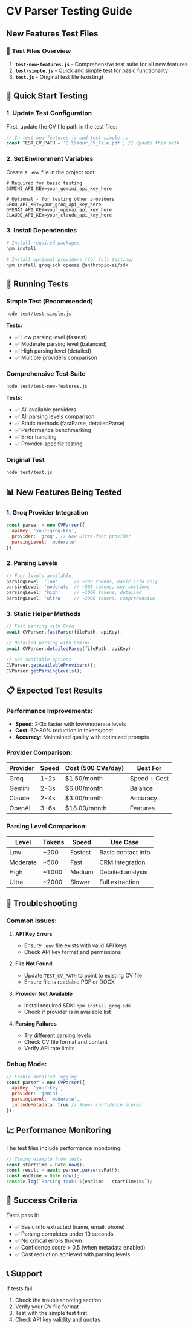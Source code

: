 # CV Parser Testing Guide

## New Features Test Files

### 📁 Test Files Overview

1. **`test-new-features.js`** - Comprehensive test suite for all new features
2. **`test-simple.js`** - Quick and simple test for basic functionality
3. **`test.js`** - Original test file (existing)

## 🚀 Quick Start Testing

### 1. Update Test Configuration

First, update the CV file path in the test files:

```javascript
// In test-new-features.js and test-simple.js
const TEST_CV_PATH = 'D:\\Your_CV_File.pdf'; // Update this path
```

### 2. Set Environment Variables

Create a `.env` file in the project root:

```env
# Required for basic testing
GEMINI_API_KEY=your_gemini_api_key_here

# Optional - for testing other providers
GROQ_API_KEY=your_groq_api_key_here
OPENAI_API_KEY=your_openai_api_key_here
CLAUDE_API_KEY=your_claude_api_key_here
```

### 3. Install Dependencies

```bash
# Install required packages
npm install

# Install optional providers (for full testing)
npm install groq-sdk openai @anthropic-ai/sdk
```

## 🧪 Running Tests

### Simple Test (Recommended)
```bash
node test/test-simple.js
```

**Tests:**
- ✅ Low parsing level (fastest)
- ✅ Moderate parsing level (balanced)
- ✅ High parsing level (detailed)
- ✅ Multiple providers comparison

### Comprehensive Test Suite
```bash
node test/test-new-features.js
```

**Tests:**
- ✅ All available providers
- ✅ All parsing levels comparison
- ✅ Static methods (fastParse, detailedParse)
- ✅ Performance benchmarking
- ✅ Error handling
- ✅ Provider-specific testing

### Original Test
```bash
node test/test.js
```

## 📊 New Features Being Tested

### 1. Groq Provider Integration
```javascript
const parser = new CVParser({
  apiKey: 'your-groq-key',
  provider: 'groq', // New ultra-fast provider
  parsingLevel: 'moderate'
});
```

### 2. Parsing Levels
```javascript
// Four levels available:
parsingLevel: 'low'      // ~200 tokens, basic info only
parsingLevel: 'moderate' // ~500 tokens, key sections
parsingLevel: 'high'     // ~1000 tokens, detailed
parsingLevel: 'ultra'    // ~2000 tokens, comprehensive
```

### 3. Static Helper Methods
```javascript
// Fast parsing with Groq
await CVParser.fastParse(filePath, apiKey);

// Detailed parsing with Gemini
await CVParser.detailedParse(filePath, apiKey);

// Get available options
CVParser.getAvailableProviders();
CVParser.getParsingLevels();
```

## 📋 Expected Test Results

### Performance Improvements:
- **Speed**: 2-3x faster with low/moderate levels
- **Cost**: 60-80% reduction in tokens/cost
- **Accuracy**: Maintained quality with optimized prompts

### Provider Comparison:
| Provider | Speed | Cost (500 CVs/day) | Best For |
|----------|-------|------------------|----------|
| Groq | 1-2s | $1.50/month | Speed + Cost |
| Gemini | 2-3s | $6.00/month | Balance |
| Claude | 2-4s | $3.00/month | Accuracy |
| OpenAI | 3-6s | $18.00/month | Features |

### Parsing Level Comparison:
| Level | Tokens | Speed | Use Case |
|-------|--------|-------|----------|
| Low | ~200 | Fastest | Basic contact info |
| Moderate | ~500 | Fast | CRM integration |
| High | ~1000 | Medium | Detailed analysis |
| Ultra | ~2000 | Slower | Full extraction |

## 🐛 Troubleshooting

### Common Issues:

1. **API Key Errors**
   - Ensure `.env` file exists with valid API keys
   - Check API key format and permissions

2. **File Not Found**
   - Update `TEST_CV_PATH` to point to existing CV file
   - Ensure file is readable PDF or DOCX

3. **Provider Not Available**
   - Install required SDK: `npm install groq-sdk`
   - Check if provider is in available list

4. **Parsing Failures**
   - Try different parsing levels
   - Check CV file format and content
   - Verify API rate limits

### Debug Mode:
```javascript
// Enable detailed logging
const parser = new CVParser({
  apiKey: 'your-key',
  provider: 'gemini',
  parsingLevel: 'moderate',
  includeMetadata: true // Shows confidence scores
});
```

## 📈 Performance Monitoring

The test files include performance monitoring:

```javascript
// Timing example from tests
const startTime = Date.now();
const result = await parser.parse(cvPath);
const endTime = Date.now();
console.log(`Parsing took: ${endTime - startTime}ms`);
```

## 🎯 Success Criteria

Tests pass if:
- ✅ Basic info extracted (name, email, phone)
- ✅ Parsing completes under 10 seconds
- ✅ No critical errors thrown
- ✅ Confidence score > 0.5 (when metadata enabled)
- ✅ Cost reduction achieved with parsing levels

## 📞 Support

If tests fail:
1. Check the troubleshooting section
2. Verify your CV file format
3. Test with the simple test first
4. Check API key validity and quotas